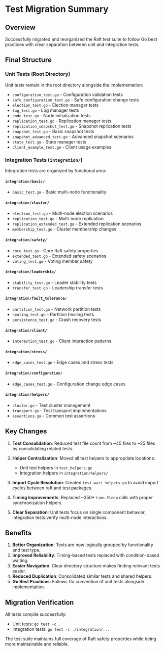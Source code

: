 # Test Migration Summary

## Overview
Successfully migrated and reorganized the Raft test suite to follow Go best practices with clear separation between unit and integration tests.

## Final Structure

### Unit Tests (Root Directory)
Unit tests remain in the root directory alongside the implementation:
- `configuration_test.go` - Configuration validation tests
- `safe_configuration_test.go` - Safe configuration change tests
- `election_test.go` - Election manager tests
- `log_test.go` - Log manager tests
- `node_test.go` - Node initialization tests
- `replication_test.go` - Replication manager tests
- `replication_snapshot_test.go` - Snapshot replication tests
- `snapshot_test.go` - Basic snapshot tests
- `snapshot_advanced_test.go` - Advanced snapshot scenarios
- `state_test.go` - State manager tests
- `client_example_test.go` - Client usage examples

### Integration Tests (`integration/`)
Integration tests are organized by functional area:

#### `integration/basic/`
- `basic_test.go` - Basic multi-node functionality

#### `integration/cluster/`
- `election_test.go` - Multi-node election scenarios
- `replication_test.go` - Multi-node replication
- `replication_extended_test.go` - Extended replication scenarios
- `membership_test.go` - Cluster membership changes

#### `integration/safety/`
- `core_test.go` - Core Raft safety properties
- `extended_test.go` - Extended safety scenarios
- `voting_test.go` - Voting member safety

#### `integration/leadership/`
- `stability_test.go` - Leader stability tests
- `transfer_test.go` - Leadership transfer tests

#### `integration/fault_tolerance/`
- `partition_test.go` - Network partition tests
- `healing_test.go` - Partition healing tests
- `persistence_test.go` - Crash recovery tests

#### `integration/client/`
- `interaction_test.go` - Client interaction patterns

#### `integration/stress/`
- `edge_cases_test.go` - Edge cases and stress tests

#### `integration/configuration/`
- `edge_cases_test.go` - Configuration change edge cases

#### `integration/helpers/`
- `cluster.go` - Test cluster management
- `transport.go` - Test transport implementations
- `assertions.go` - Common test assertions

## Key Changes

1. **Test Consolidation**: Reduced test file count from ~45 files to ~25 files by consolidating related tests.

2. **Helper Centralization**: Moved all test helpers to appropriate locations:
   - Unit test helpers in `test_helpers.go`
   - Integration helpers in `integration/helpers/`

3. **Import Cycle Resolution**: Created `test_wait_helpers.go` to avoid import cycles between raft and test packages.

4. **Timing Improvements**: Replaced ~350+ `time.Sleep` calls with proper synchronization helpers.

5. **Clear Separation**: Unit tests focus on single component behavior, integration tests verify multi-node interactions.

## Benefits

1. **Better Organization**: Tests are now logically grouped by functionality and test type.
2. **Improved Reliability**: Timing-based tests replaced with condition-based waiting.
3. **Easier Navigation**: Clear directory structure makes finding relevant tests easier.
4. **Reduced Duplication**: Consolidated similar tests and shared helpers.
5. **Go Best Practices**: Follows Go convention of unit tests alongside implementation.

## Migration Verification

All tests compile successfully:
- Unit tests: `go test -c .`
- Integration tests: `go test -c ./integration/...`

The test suite maintains full coverage of Raft safety properties while being more maintainable and reliable.